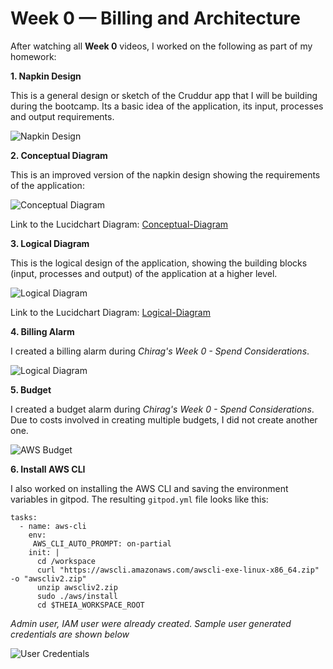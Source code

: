 # Week 0 — Billing and Architecture

After watching all **Week 0** videos, I worked on the following as part of my homework:

**1. Napkin Design**

This is a general design or sketch of the Cruddur app that I will be building during the bootcamp. Its a basic idea of the application, its input, processes and output requirements. 

![Napkin Design](/assets/Week%200/Napkin%20Design.jpeg)

**2. Conceptual Diagram**


This is an improved version of the napkin design showing the requirements of the application:

![Conceptual Diagram](/assets/Week%200/Conceptual%20Diagram.png)


Link to the Lucidchart Diagram:  [Conceptual-Diagram](https://lucid.app/lucidchart/2c00f7d2-b3f1-4964-90c8-bc1b92ea37ed/edit?viewport_loc=-297%2C-113%2C1972%2C800%2C0_0&invitationId=inv_53f6ebdd-9b7d-416e-bc8c-33e874b8f80e)


**3. Logical Diagram**

This is the logical design of the application, showing the building blocks (input, processes and output) of the application at a higher level.

![Logical Diagram](/assets/Week%200/LogicalDiagram.png)


Link to the Lucidchart Diagram: [Logical-Diagram](https://lucid.app/lucidchart/5ebdc455-cfa5-42e1-9e52-1a4a1a4a493e/edit?viewport_loc=296%2C5%2C2220%2C1000%2C0_0&invitationId=inv_8f04a44b-31c1-470e-96aa-15f0496a8fda)


**4. Billing Alarm**

I created a  billing alarm during *Chirag's Week 0 - Spend Considerations*. 

![Logical Diagram](/assets/Week%200/Billing%20Alarm.png)


**5. Budget**

I created a  budget alarm during *Chirag's Week 0 - Spend Considerations*. Due to costs involved in creating multiple budgets, I did not create another one.

![AWS Budget](/assets/Week%200/Budget.png)


**6. Install AWS CLI**

I also worked on installing the AWS CLI and saving the environment variables in gitpod. The resulting `gitpod.yml` file looks like this:


```
tasks:
  - name: aws-cli
    env:
     AWS_CLI_AUTO_PROMPT: on-partial
    init: |
      cd /workspace
      curl "https://awscli.amazonaws.com/awscli-exe-linux-x86_64.zip" -o "awscliv2.zip"
      unzip awscliv2.zip
      sudo ./aws/install
      cd $THEIA_WORKSPACE_ROOT
```

*Admin user, IAM user were already created. Sample user generated credentials are shown below*

![User Credentials](/assets/Week%200/gitpod%20user.png)
